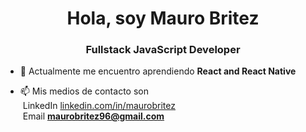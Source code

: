 <h1 align="center">Hola, soy Mauro Britez</h1>
<h3 align="center">Fullstack JavaScript Developer</h3>

- 🌱 Actualmente me encuentro aprendiendo **React and React Native**

- 📫 Mis medios de contacto son <br/>
      &nbsp;LinkedIn <a href="https://linkedin.com/in/maurobritez">linkedin.com/in/maurobritez</a> <br/>
      &nbsp;Email  **maurobritez96@gmail.com**

<!---
maurobritez96/maurobritez96 is a ✨ special ✨ repository because its `README.md` (this file) appears on your GitHub profile.
You can click the Preview link to take a look at your changes.
--->
